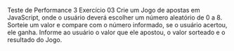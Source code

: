 Teste de Performance 3
Exercício 03
Crie um Jogo de apostas em JavaScript, onde o usuário deverá escolher um número aleatório de 0 a 8. Sorteie um valor e compare com o número informado, se o usuário acertou, ele ganha. Informe ao usuário o valor que ele apostou, o valor sorteado e o resultado do Jogo.